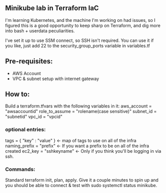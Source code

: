 ## Minikube lab in Terraform IaC
I'm learning Kubernetes, and the machine I'm working on had issues, so I figured this is a good opportunity to keep sharp on Terraform, and dig more into bash + userdata peculiarities.

I've set it up to use SSM connect, so SSH isn't required.  You can use it if you like, just add 22 to the security_group_ports variable in variables.tf

## Pre-requisites:
* AWS Account
* VPC & subnet setup with internet gateway

## How to:
Build a terraform.tfvars with the following variables in it:
aws_account    = "awsaccountid"
role_to_assume = "rolename(case sensitive)"
subnet_id      = "subnetid"
vpc_id         = "vpcid"

### optional entries:
tags           = { "key" : "value" } <- map of tags to use on all of the infra
naming_prefix  = "prefix" <- If you want a prefix to be on all of the infra created
ec2_key        = "sshkeyname" <- Only if you think you'll be logging in via ssh.

### Commands:
Standard terraform init, plan, apply.  Give it a couple minutes to spin up and you should be able to connect & test with sudo systemctl status minikube.